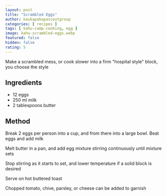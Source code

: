 ```yaml
---
layout: post
title: "Scrambled Eggs"
author: kaukapakapascoutgroup
categories: [ recipes ]
tags: [ kahu-camp-cooking, egg ]
image: kahu-scrambled-eggs.webp
featured: false
hidden: false
rating: 5
---
```


Make a scrambled mess, or cook slower into a firm "hospital style" block, you choose the style

## Ingredients

* 12 eggs
* 250 ml milk
* 2 tablespoons butter

## Method

Break 2 eggs per person into a cup, and from there into a large bowl. Beat eggs and add milk

Melt butter in a pan, and add egg mixture stirring continuously until mixture sets

Stop stirring as it starts to set, and lower temperature if a solid block is desired

Serve on hot buttered toast

Chopped tomato, chive, parsley, or cheese can be added to garnish
